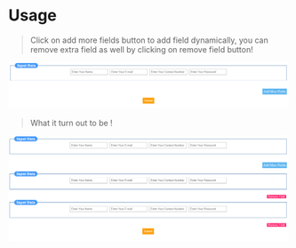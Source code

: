 # Usage
> Click on add more fields button to add field dynamically, you can remove extra field as well by clicking on remove field button! 

![initial Image](initial.PNG)

> What it turn out to be !

![turned out to be Image](after.PNG)
